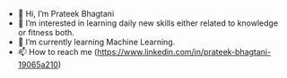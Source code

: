 - 👋 Hi, I’m Prateek Bhagtani
- 👀 I’m interested in learning daily new skills either related to knowledge or fitness both.
- 🌱 I’m currently learning Machine Learning.
- 📫 How to reach me (https://www.linkedin.com/in/prateek-bhagtani-19065a210)

